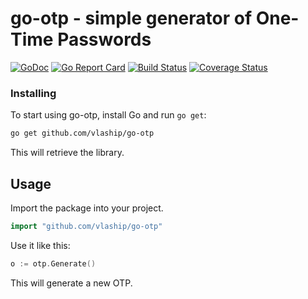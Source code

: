 # go-otp - simple generator of One-Time Passwords

[![GoDoc](https://godoc.org/github.com/vlaship/go-otp?status.svg)](https://godoc.org/github.com/vlaship/go-otp)
[![Go Report Card](https://goreportcard.com/badge/github.com/vlaship/go-otp)](https://goreportcard.com/report/github.com/vlaship/go-otp)
[![Build Status](https://github.com/vlaship/go-otp/workflows/build/badge.svg)](https://github.com/vlaship/go-otp/actions)
[![Coverage Status](https://coveralls.io/repos/github/vlaship/go-otp/badge.svg?branch=main)](https://coveralls.io/github/vlaship/go-otp?branch=main)

### Installing

To start using go-otp, install Go and run `go get`:

```bash
go get github.com/vlaship/go-otp
```
This will retrieve the library.

## Usage

Import the package into your project.

```go
import "github.com/vlaship/go-otp"
```

Use it like this:

```go
o := otp.Generate()
```

This will generate a new OTP.
